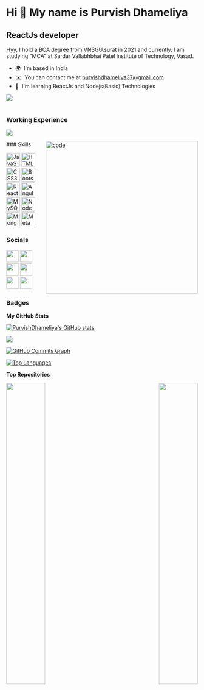 Hi 👋 My name is Purvish Dhameliya
==================================

ReactJs developer
-----------------

Hyy, I hold a BCA degree from VNSGU,surat in 2021 and currently, I am studying "MCA" at Sardar Vallabhbhai Patel Institute of Technology, Vasad.

* 🌍  I'm based in India
* ✉️  You can contact me at [purvishdhameliya37@gmail.com](mailto:purvishdhameliya37@gmail.com)
* 🧠  I'm learning ReactJs and Nodejs(Basic) Technologies

<a href="https://www.twitter.com/purvish37" target="_blank" rel="noreferrer"><img
src="https://img.shields.io/twitter/follow/purvish37?logo=twitter&style=for-the-badge&color=facc15&labelColor=000000"
/></a><br /><br />

### Working Experience
<a href="https://www.upwork.com/freelancers/~01d9e6d7d8dcbb86dc" target="_blank" rel="noreferrer"><img
src="https://img.shields.io/badge/UpWork-6FDA44?style=for-the-badge&logo=Upwork&logoColor=white" /></a>

<img align="right" src="https://cdn.dribbble.com/users/4422816/screenshots/8803765/media/fffb308d1d7a24a8687346c57ae1ff36.gif" alt="code" width="400">
### Skills

<p align="left">
<a href="https://developer.mozilla.org/en-US/docs/Web/JavaScript" target="_blank" rel="noreferrer"><img src="https://raw.githubusercontent.com/danielcranney/readme-generator/main/public/icons/skills/javascript-colored.svg" width="36" height="36" alt="JavaScript" /></a>
<a href="https://developer.mozilla.org/en-US/docs/Glossary/HTML5" target="_blank" rel="noreferrer"><img src="https://raw.githubusercontent.com/danielcranney/readme-generator/main/public/icons/skills/html5-colored.svg" width="36" height="36" alt="HTML5" /></a>
<a href="https://www.w3.org/TR/CSS/#css" target="_blank" rel="noreferrer"><img src="https://raw.githubusercontent.com/danielcranney/readme-generator/main/public/icons/skills/css3-colored.svg" width="36" height="36" alt="CSS3" /></a>
<a href="https://getbootstrap.com/" target="_blank" rel="noreferrer"><img src="https://raw.githubusercontent.com/danielcranney/readme-generator/main/public/icons/skills/bootstrap-colored.svg" width="36" height="36" alt="Bootstrap" /></a>
<a href="https://reactjs.org/" target="_blank" rel="noreferrer"><img src="https://raw.githubusercontent.com/danielcranney/readme-generator/main/public/icons/skills/react-colored.svg" width="36" height="36" alt="React" /></a>
<a href="https://angular.io/" target="_blank" rel="noreferrer"><img src="https://raw.githubusercontent.com/danielcranney/readme-generator/main/public/icons/skills/angularjs-colored.svg" width="36" height="36" alt="Angular" /></a>
<a href="https://www.mysql.com/" target="_blank" rel="noreferrer"><img src="https://raw.githubusercontent.com/danielcranney/readme-generator/main/public/icons/skills/mysql-colored.svg" width="36" height="36" alt="MySQL" /></a>
<a href="https://nodejs.org/en/" target="_blank" rel="noreferrer"><img src="https://raw.githubusercontent.com/danielcranney/readme-generator/main/public/icons/skills/nodejs-colored.svg" width="36" height="36" alt="NodeJS" /></a>
<a href="https://www.mongodb.com/" target="_blank" rel="noreferrer"><img src="https://raw.githubusercontent.com/danielcranney/readme-generator/main/public/icons/skills/mongodb-colored.svg" width="36" height="36" alt="MongoDB" /></a>
<a href="https://metamask.io/" target="_blank" rel="noreferrer"><img src="https://raw.githubusercontent.com/danielcranney/readme-generator/main/public/icons/skills/metamask-colored.svg" width="36" height="36" alt="MetaMask" /></a>
</p>


### Socials

<p align="left"> <a href="https://www.facebook.com/purvishdhameliya37" target="_blank" rel="noreferrer"><img src="https://raw.githubusercontent.com/danielcranney/readme-generator/main/public/icons/socials/facebook.svg" width="32" height="32" /></a> <a href="https://www.github.com/PurvishDhameliya" target="_blank" rel="noreferrer"><img src="https://raw.githubusercontent.com/danielcranney/readme-generator/main/public/icons/socials/github.svg" width="32" height="32" /></a> <a href="http://www.instagram.com/purvish_dhameliya" target="_blank" rel="noreferrer"><img src="https://raw.githubusercontent.com/danielcranney/readme-generator/main/public/icons/socials/instagram.svg" width="32" height="32" /></a> <a href="https://www.linkedin.com/in/purvish-dhameliya" target="_blank" rel="noreferrer"><img src="https://raw.githubusercontent.com/danielcranney/readme-generator/main/public/icons/socials/linkedin.svg" width="32" height="32" /></a> <a href="https://www.stackoverflow.com/users/purvish-dhameliya" target="_blank" rel="noreferrer"><img src="https://raw.githubusercontent.com/danielcranney/readme-generator/main/public/icons/socials/stackoverflow.svg" width="32" height="32" /></a> <a href="https://www.twitter.com/purvish37" target="_blank" rel="noreferrer"><img src="https://raw.githubusercontent.com/danielcranney/readme-generator/main/public/icons/socials/twitter.svg" width="32" height="32" /></a></p>

### Badges

<b>My GitHub Stats</b>

<a href="http://www.github.com/PurvishDhameliya"><img src="https://github-readme-stats.vercel.app/api?username=PurvishDhameliya&show_icons=true&hide=prs,&title_color=f97316&text_color=ef4444&icon_color=facc15&bg_color=000000&hide_border=true&show_icons=true" alt="PurvishDhameliya's GitHub stats" /></a>

<a href="http://www.github.com/PurvishDhameliya"><img src="https://github-readme-streak-stats.herokuapp.com/?user=PurvishDhameliya&stroke=ef4444&background=000000&ring=f97316&fire=f97316&currStreakNum=ef4444&currStreakLabel=f97316&sideNums=ef4444&sideLabels=ef4444&dates=ef4444&hide_border=true" /></a>

<a href="http://www.github.com/PurvishDhameliya"><img src="https://activity-graph.herokuapp.com/graph?username=PurvishDhameliya&bg_color=000000&color=ef4444&line=facc15&point=ef4444&area_color=000000&area=true&hide_border=true&custom_title=GitHub%20Commits%20Graph" alt="GitHub Commits Graph" /></a>

<a href="https://github.com/PurvishDhameliya" align="left"><img src="https://github-readme-stats.vercel.app/api/top-langs/?username=PurvishDhameliya&langs_count=10&title_color=f97316&text_color=ef4444&icon_color=facc15&bg_color=000000&hide_border=true&locale=en&custom_title=Top%20%Languages" alt="Top Languages" /></a>

<b>Top Repositories</b>

<div width="100%" align="center"><a href="https://github.com/PurvishDhameliya/TeamMeet-Frontend" align="left"><img align="left" width="45%" src="https://github-readme-stats.vercel.app/api/pin/?username=PurvishDhameliya&repo=TeamMeet-Frontend&title_color=f97316&text_color=ef4444&icon_color=facc15&bg_color=000000&hide_border=true&locale=en" /></a><a href="https://github.com/PurvishDhameliya/TeamMeet-Backend" align="right"><img align="right" width="45%" src="https://github-readme-stats.vercel.app/api/pin/?username=PurvishDhameliya&repo=TeamMeet-Backend&title_color=f97316&text_color=ef4444&icon_color=facc15&bg_color=000000&hide_border=true&locale=en" /></a></div><br /><br /><br /><br /><br /><br /><br />
